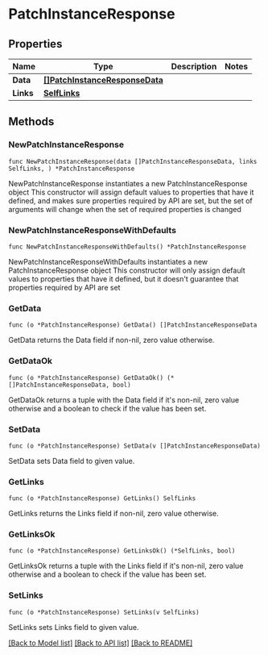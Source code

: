 # PatchInstanceResponse

## Properties

Name | Type | Description | Notes
------------ | ------------- | ------------- | -------------
**Data** | [**[]PatchInstanceResponseData**](PatchInstanceResponseData.md) |  | 
**Links** | [**SelfLinks**](SelfLinks.md) |  | 

## Methods

### NewPatchInstanceResponse

`func NewPatchInstanceResponse(data []PatchInstanceResponseData, links SelfLinks, ) *PatchInstanceResponse`

NewPatchInstanceResponse instantiates a new PatchInstanceResponse object
This constructor will assign default values to properties that have it defined,
and makes sure properties required by API are set, but the set of arguments
will change when the set of required properties is changed

### NewPatchInstanceResponseWithDefaults

`func NewPatchInstanceResponseWithDefaults() *PatchInstanceResponse`

NewPatchInstanceResponseWithDefaults instantiates a new PatchInstanceResponse object
This constructor will only assign default values to properties that have it defined,
but it doesn't guarantee that properties required by API are set

### GetData

`func (o *PatchInstanceResponse) GetData() []PatchInstanceResponseData`

GetData returns the Data field if non-nil, zero value otherwise.

### GetDataOk

`func (o *PatchInstanceResponse) GetDataOk() (*[]PatchInstanceResponseData, bool)`

GetDataOk returns a tuple with the Data field if it's non-nil, zero value otherwise
and a boolean to check if the value has been set.

### SetData

`func (o *PatchInstanceResponse) SetData(v []PatchInstanceResponseData)`

SetData sets Data field to given value.


### GetLinks

`func (o *PatchInstanceResponse) GetLinks() SelfLinks`

GetLinks returns the Links field if non-nil, zero value otherwise.

### GetLinksOk

`func (o *PatchInstanceResponse) GetLinksOk() (*SelfLinks, bool)`

GetLinksOk returns a tuple with the Links field if it's non-nil, zero value otherwise
and a boolean to check if the value has been set.

### SetLinks

`func (o *PatchInstanceResponse) SetLinks(v SelfLinks)`

SetLinks sets Links field to given value.



[[Back to Model list]](../README.md#documentation-for-models) [[Back to API list]](../README.md#documentation-for-api-endpoints) [[Back to README]](../README.md)


